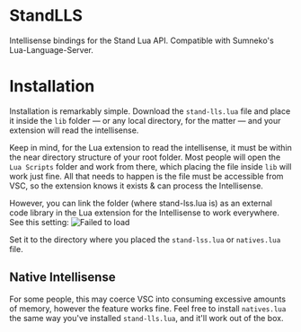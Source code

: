 # StandLLS
Intellisense bindings for the Stand Lua API. Compatible with Sumneko's Lua-Language-Server.

# Installation
Installation is remarkably simple. Download the `stand-lls.lua` file and place it inside the `lib` folder — or any local directory, for the matter — and your extension will read the intellisense.

Keep in mind, for the Lua extension to read the intellisense, it must be within the near directory structure of your root folder. Most people will open the `Lua Scripts` folder and work from there, which placing the file inside `lib` will work just fine. All that needs to happen is the file must be accessible from VSC, so the extension knows it exists & can process the Intellisense.

However, you can link the folder (where stand-lss.lua is) as an external code library in the Lua extension for the Intellisense to work everywhere. 
See this setting:
![Failed to load](https://i.imgur.com/LVgdtZH.png)

Set it to the directory where you placed the `stand-lss.lua` or `natives.lua` file.

## Native Intellisense
For some people, this may coerce VSC into consuming excessive amounts of memory, however the feature works fine. Feel free to install `natives.lua` the same way you've installed `stand-lls.lua`, and it'll work out of the box.
